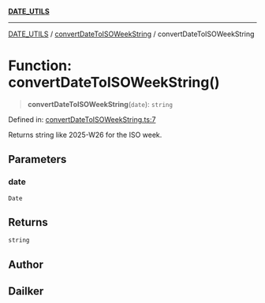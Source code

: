 [**DATE_UTILS**](../../README.md)

***

[DATE_UTILS](../../README.md) / [convertDateToISOWeekString](../README.md) / convertDateToISOWeekString

# Function: convertDateToISOWeekString()

> **convertDateToISOWeekString**(`date`): `string`

Defined in: [convertDateToISOWeekString.ts:7](https://github.com/dailker/everyutil/blob/d23995f7a19ece1a6ce5b53178b9a1040d0b558e/src/date/convertDateToISOWeekString.ts#L7)

Returns string like 2025-W26 for the ISO week.

## Parameters

### date

`Date`

## Returns

`string`

## Author

## Dailker
